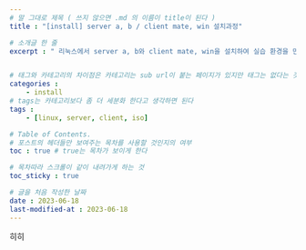 ```yaml
---
# 말 그대로 제목 ( 쓰지 않으면 .md 의 이름이 title이 된다 )
title : "[install] server a, b / client mate, win 설치과정"

# 소개글 한 줄
excerpt : " 리눅스에서 server a, b와 client mate, win을 설치하여 실습 환경을 만들어보자 ! "


# 태그와 카테고리의 차이점은 카테고리는 sub url이 붙는 페이지가 있지만 태그는 없다는 것
categories : 
    - install
# tags는 카테고리보다 좀 더 세분화 한다고 생각하면 된다
tags :
    - [linux, server, client, iso]

# Table of Contents.
# 포스트의 헤더들만 보여주는 목차를 사용할 것인지의 여부
toc : true # true는 목차가 보이게 한다

# 목차따라 스크롤이 같이 내려가게 하는 것
toc_sticky : true

# 글을 처음 작성한 날짜
date : 2023-06-18
last-modified-at : 2023-06-18
---
```



히히